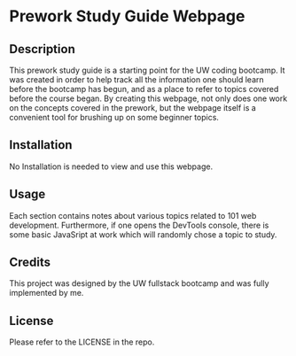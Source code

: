 # Prework Study Guide Webpage

## Description

This prework study guide is a starting point for the UW coding bootcamp. It was created in order to help track all the information one should learn before the bootcamp has begun, and as a place to refer to topics covered before the course began. By creating this webpage, not only does one work on the concepts covered in the prework, but the webpage itself is a convenient tool for brushing up on some beginner topics.

## Installation

No Installation is needed to view and use this webpage.

## Usage

Each section contains notes about various topics related to 101 web development. Furthermore, if one opens the DevTools console, there is some basic JavaSript at work which will randomly chose a topic to study.

## Credits

This project was designed by the UW fullstack bootcamp and was fully implemented by me. 

## License

Please refer to the LICENSE in the repo.
